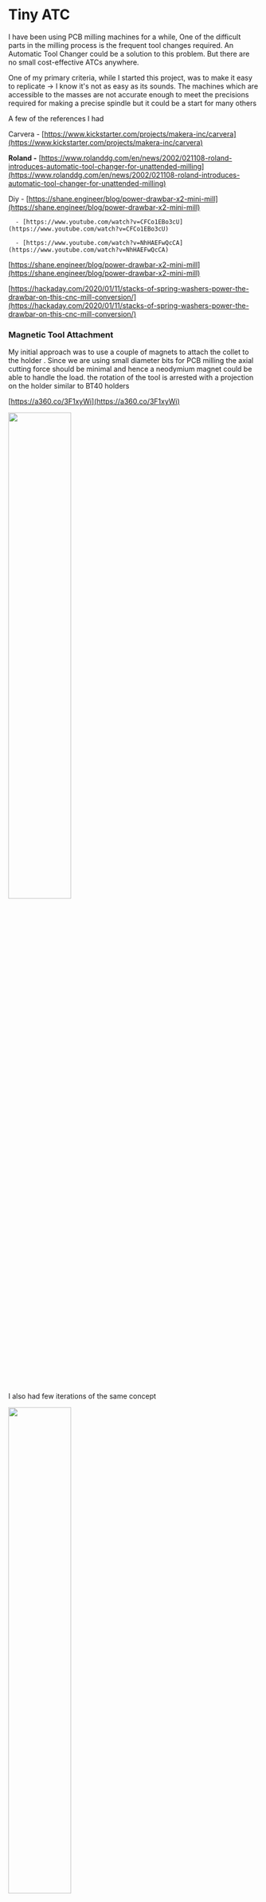# Tiny ATC

I have been using PCB milling machines for a while, One of the difficult parts in the milling process is the frequent tool changes required. An Automatic Tool Changer could be a solution to this problem. But there are no small cost-effective ATCs anywhere.

One of my primary criteria, while I started this project, was to make it easy to replicate → I know it's not as easy as its sounds. The machines which are accessible to the masses are not accurate enough to meet the precisions required for making a precise spindle but it could be a start for many others

A few of the references I had 

Carvera - [https://www.kickstarter.com/projects/makera-inc/carvera](https://www.kickstarter.com/projects/makera-inc/carvera)

**Roland -** [https://www.rolanddg.com/en/news/2002/021108-roland-introduces-automatic-tool-changer-for-unattended-milling](https://www.rolanddg.com/en/news/2002/021108-roland-introduces-automatic-tool-changer-for-unattended-milling)

Diy - [https://shane.engineer/blog/power-drawbar-x2-mini-mill](https://shane.engineer/blog/power-drawbar-x2-mini-mill)

      - [https://www.youtube.com/watch?v=CFCo1EBo3cU](https://www.youtube.com/watch?v=CFCo1EBo3cU)

      - [https://www.youtube.com/watch?v=NhHAEFwQcCA](https://www.youtube.com/watch?v=NhHAEFwQcCA)

[https://shane.engineer/blog/power-drawbar-x2-mini-mill](https://shane.engineer/blog/power-drawbar-x2-mini-mill)

[https://hackaday.com/2020/01/11/stacks-of-spring-washers-power-the-drawbar-on-this-cnc-mill-conversion/](https://hackaday.com/2020/01/11/stacks-of-spring-washers-power-the-drawbar-on-this-cnc-mill-conversion/)

### Magnetic Tool Attachment

My initial approach was to use a couple of magnets to attach the collet to the holder . Since we are using small diameter bits for PCB milling the axial cutting force should be minimal and hence a neodymium magnet could be able to handle the load. the rotation of the tool is arrested with a projection on the holder similar to BT40 holders

[https://a360.co/3F1xyWi](https://a360.co/3F1xyWi)

<img src="Tiny%20ATC%205e7eb087ea0043a2acdad37e488a097b/magnetic.jpg" width=50% height=50%>

I also had few iterations of the same concept

<img src="Tiny%20ATC%205e7eb087ea0043a2acdad37e488a097b/magnet2.jpg" width=50% height=50%>

<img src="Tiny%20ATC%205e7eb087ea0043a2acdad37e488a097b/magnet1.jpg" width=50% height=50%>

[https://a360.co/3obpwn2](https://a360.co/3obpwn2)

<img src="Tiny%20ATC%205e7eb087ea0043a2acdad37e488a097b/Untitled.png" width=50% height=50%>

<img src="Tiny%20ATC%205e7eb087ea0043a2acdad37e488a097b/explode.png" width=50% height=50%>

### Collet Designs

[https://a360.co/3H4vzT8](https://a360.co/3H4vzT8)

The teethes on the holder and spindle will transfer the rotational motion from the spindle to the holder .

<img src="Tiny%20ATC%205e7eb087ea0043a2acdad37e488a097b/Untitled%201.png" width=50% height=50%>

<img src="Tiny%20ATC%205e7eb087ea0043a2acdad37e488a097b/Untitled%202.png" width=50% height=50%>

At the top of the collet holder a neodymium magnet is embedded it will get attracted towards another magnet in the spindle.  the magnets will keep the holder attached to the spindle.

<img src="Tiny%20ATC%205e7eb087ea0043a2acdad37e488a097b/Screenshot_(145).png" width=50% height=50%>

<img src="Tiny%20ATC%205e7eb087ea0043a2acdad37e488a097b/IMG_20211120_120821.jpg" width=50% height=50%>

### Spring Collet

I tried a different approaches to avoid the need of an extra holder . 

<img src="Tiny%20ATC%205e7eb087ea0043a2acdad37e488a097b/clicklock.jpg" width=50% height=50%>

The bit could be directly attached to the mechanism with a split collet and spring .

<img src="Tiny%20ATC%205e7eb087ea0043a2acdad37e488a097b/clicklock2.jpg" width=50% height=50%>

### Spring Collet Version 2

<img src="Tiny%20ATC%205e7eb087ea0043a2acdad37e488a097b/IMG_20211109_111817.jpg" width=50% height=50%>

<img src="Tiny%20ATC%205e7eb087ea0043a2acdad37e488a097b/IMG_20211109_111953.jpg" width=50% height=50%>

<img src="Tiny%20ATC%205e7eb087ea0043a2acdad37e488a097b/IMG_20211109_112042.jpg" width=50% height=50%>

<img src="Tiny%20ATC%205e7eb087ea0043a2acdad37e488a097b/IMG_20211109_112036_1.jpg" width=50% height=50%>

<img src="Tiny%20ATC%205e7eb087ea0043a2acdad37e488a097b/IMG_20211109_112033.jpg" width=50% height=50%>

<img src="Tiny%20ATC%205e7eb087ea0043a2acdad37e488a097b/test1.jpg" width=50% height=50%>

<img src="Tiny%20ATC%205e7eb087ea0043a2acdad37e488a097b/IMG_20211109_111700.jpg" width=50% height=50%>

<img src="Tiny%20ATC%205e7eb087ea0043a2acdad37e488a097b/IMG_20211109_111652.jpg" width=50% height=50%>

<img src="Tiny%20ATC%205e7eb087ea0043a2acdad37e488a097b/IMG_20211112_160806_1.jpg" width=50% height=50%>

<img src="Tiny%20ATC%205e7eb087ea0043a2acdad37e488a097b/IMG_20211117_161115_1.jpg" width=50% height=50%>

<img src="Tiny%20ATC%205e7eb087ea0043a2acdad37e488a097b/IMG_20211117_151430.jpg" width=50% height=50%>

<img src="Tiny%20ATC%205e7eb087ea0043a2acdad37e488a097b/IMG_20211117_151335.jpg" width=50% height=50%>

<img src="Tiny%20ATC%205e7eb087ea0043a2acdad37e488a097b/IMG_20211117_154155.jpg" width=50% height=50%>

<img src="Tiny%20ATC%205e7eb087ea0043a2acdad37e488a097b/IMG_20211117_160717_1_(2).jpg" width=50% height=50%>

[https://www.youtube.com/watch?v=oYFQRWzRnRY](https://www.youtube.com/watch?v=oYFQRWzRnRY)


Regx -(!\[)(.*)(\]\()(.*)(\)) 
replace -<img src="$4" width=50% height=50%>